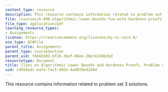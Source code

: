 ```yaml
---
content_type: resource
description: This resource contains information related to problem set 3 solutions.
file: /courses/6-890-algorithmic-lower-bounds-fun-with-hardness-proofs-fall-2014/cd950adceafafac5d92e4ad0f0e4244d_MIT6_890F14_ps3-solutions.pdf
file_type: application/pdf
learning_resource_types:
- Assignments
license: https://creativecommons.org/licenses/by-nc-sa/4.0/
ocw_type: OCWFile
parent_title: Assignments
parent_type: CourseSection
parent_uid: f4660383-bf28-3bef-06ee-20e7e249b1bd
resourcetype: Document
title: Class on Algorithmic Lower Bounds and Hardness Proofs, Problem Set 3 Solutions
uid: cd950adc-eafa-fac5-d92e-4ad0f0e4244d
---
```

This resource contains information related to problem set 3 solutions.